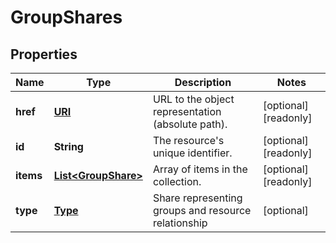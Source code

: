 

# GroupShares

## Properties

| Name | Type | Description | Notes |
| ------------ | ------------- | ------------- | ------------- |
| **href** | [**URI**](URI.md) | URL to the object representation (absolute path). |  [optional] [readonly] |
| **id** | **String** | The resource&#39;s unique identifier. |  [optional] [readonly] |
| **items** | [**List&lt;GroupShare&gt;**](GroupShare.md) | Array of items in the collection. |  [optional] [readonly] |
| **type** | [**Type**](Type.md) | Share representing groups and resource relationship |  [optional] |


